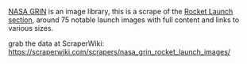 <p><a href = "http://grin.hq.nasa.gov/">NASA GRIN</a> is an image library, this is a scrape of the <a href = "http://grin.hq.nasa.gov/BROWSE/rocket_launch.html"
>Rocket Launch section</a>, around 75 notable launch images with full content and links to various sizes.
</p>

grab the data at ScraperWiki: https://scraperwiki.com/scrapers/nasa_grin_rocket_launch_images/
